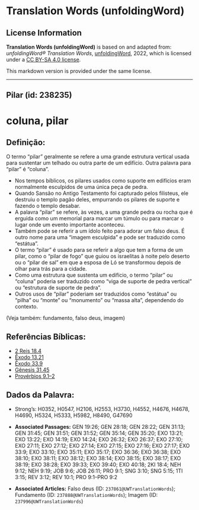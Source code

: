 # Translation Words (unfoldingWord)

## License Information

**Translation Words (unfoldingWord)** is based on and adapted from: _unfoldingWord® Translation Words_, [unfoldingWord](https://unfoldingword.org/utw), 2022, which is licensed under a [CC BY-SA 4.0 license](https://creativecommons.org/licenses/by-sa/4.0/legalcode.en).

This markdown version is provided under the same license.



--------------------------------

## Pilar (id: 238235)

coluna, pilar
=============

Definição:
----------

O termo “pilar” geralmente se refere a uma grande estrutura vertical usada para sustentar um telhado ou outra parte de um edifício. Outra palavra para “pilar” é “coluna”.

* Nos tempos bíblicos, os pilares usados como suporte em edifícios eram normalmente esculpidos de uma única peça de pedra.
* Quando Sansão no Antigo Testamento foi capturado pelos filisteus, ele destruiu o templo pagão deles, empurrando os pilares de suporte e fazendo o templo desabar.
* A palavra “pilar” se refere, às vezes, a uma grande pedra ou rocha que é erguida como um memorial para marcar um túmulo ou para marcar o lugar onde um evento importante aconteceu.
* Também pode se referir a um ídolo feito para adorar um falso deus. É outro nome para uma “imagem esculpida” e pode ser traduzido como “estátua”.
* O termo “pilar” é usado para se referir a algo que tem a forma de um pilar, como o “pilar de fogo” que guiou os israelitas à noite pelo deserto ou o “pilar de sal” em que a esposa de Ló se transformou depois de olhar para trás para a cidade.
* Como uma estrutura que sustenta um edifício, o termo “pilar” ou “coluna” poderia ser traduzido como “viga de suporte de pedra vertical” ou “estrutura de suporte de pedra”.
* Outros usos de “pilar” poderiam ser traduzidos como “estátua” ou “pilha” ou “monte” ou “monumento” ou “massa alta”, dependendo do contexto.

(Veja também: fundamento, falso deus, imagem)

Referências Bíblicas:
---------------------

* [2 Reis 18\.4](https://ref.ly/2Kgs18:4)
* [Êxodo 13\.21](https://ref.ly/Exod13:21)
* [Êxodo 33\.9](https://ref.ly/Exod33:9)
* [Gênesis 31\.45](https://ref.ly/Gen31:45)
* [Provérbios 9\.1–2](https://ref.ly/Prov9:1-Prov9:2)

Dados da Palavra:
-----------------

* Strong’s: H0352, H0547, H2106, H2553, H3730, H4552, H4676, H4678, H4690, H5324, H5333, H5982, H8490, G47690

* **Associated Passages:** GEN 19:26; GEN 28:18; GEN 28:22; GEN 31:13; GEN 31:45; GEN 31:51; GEN 31:52; GEN 35:14; GEN 35:20; EXO 13:21; EXO 13:22; EXO 14:19; EXO 14:24; EXO 26:32; EXO 26:37; EXO 27:10; EXO 27:11; EXO 27:12; EXO 27:14; EXO 27:15; EXO 27:16; EXO 27:17; EXO 33:9; EXO 33:10; EXO 35:11; EXO 35:17; EXO 36:36; EXO 36:38; EXO 38:10; EXO 38:11; EXO 38:12; EXO 38:14; EXO 38:15; EXO 38:17; EXO 38:19; EXO 38:28; EXO 39:33; EXO 39:40; EXO 40:18; 2KI 18:4; NEH 9:12; NEH 9:19; JOB 9:6; JOB 26:11; PRO 9:1; SNG 3:10; SNG 5:15; 1TI 3:15; REV 3:12; REV 10:1; PRO 9:1–PRO 9:2
* **Associated Articles:** Falso deus (ID: `237861@UWTranslationWords`); Fundamento (ID: `237888@UWTranslationWords`); Imagem (ID: `237996@UWTranslationWords`)


